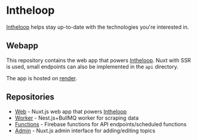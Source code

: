 # Intheloop

[Intheloop](https://intheloop.dev) helps stay up-to-date with the technologies you're interested in.

## Webapp

This repository contains the web app that powers [Intheloop](https://intheloop.dev).
Nuxt with SSR is used, small endpoints can also be implemented in the `api` directory.

The app is hosted on [render](render.com).

## Repositories

- [Web](https://github.com/kevcodez/intheloop) - Nuxt.js web app that powers [Intheloop](https://intheloop.dev)
- [Worker](https://github.com/kevcodez/intheloop-worker) - Nest.js+BullMQ worker for scraping data
- [Functions](https://github.com/kevcodez/intheloop-functions) - Firebase functions for API endpoints/scheduled functions
- [Admin](https://github.com/kevcodez/intheloop-admin) - Nuxt.js admin interface for adding/editing topics
